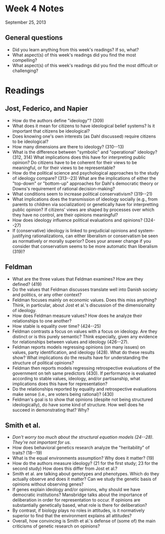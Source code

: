 # Week 4 Notes
September 25, 2013

## General questions ##
* Did you learn anything from this week's readings? If so, what?
* What aspect(s) of this week's readings did you find the most compelling?
* What aspect(s) of this week's readings did you find the most difficult or challenging?

# Readings

## Jost, Federico, and Napier
* How do the authors define "ideology"? (309)
* What does it mean for citizens to have ideological belief systems? Is it important that citizens be ideological?
* Does knowing one's own interests (as Dahl discussed) require citizens to be ideological?
* How many dimensions are there to ideology? (310--13)
* What is the difference between "symbolic" and "operational" ideology? (312, 314) What implications does this have for interpreting public opinion? Do citizens have to be coherent for their views to be meaningful, or for their views to be representable?
* How do the political science and psychological approaches to the study of ideology compare? (313--23) What are the implications of either the "top-down" or "bottom-up" approaches for Dahl's democratic theory or Downs's requirement of rational decision-making?
* What conditions seem to increase political conservativism? (319--21)
* What implications does the transmission of ideology socially (e.g., from parents to children via socialization) or genetically have for interpretting public opinion? If citizens' views are shaped by processes over which they have no control, are their opinions meaningful?
* How does ideology influence political evaluations and opinions? (324--27)
* If (conservative) ideology is linked to prejudicial opinions and system-justifying rationalizations, can either liberalism or conservatism be seen as normatively or morally superior? Does your answer change if you consider that conservatism seems to be more automatic than liberalism (319)?

## Feldman
* What are the three values that Feldman examines? How are they defined? (419)
* Do the values that Feldman discusses translate well into Danish society and politics, or any other context?
* Feldman focuses mainly on economic values. Does this miss anything? Think, in particular, about Jost et al.'s discussion of the dimensionality of ideology.
* How does Feldman measure values? How does he analyze their relationships to one another?
* How stable is equality over time? (424--25)
* Feldman contrasts a focus on values with a focus on ideology. Are they distinct or is this purely semantic? Think especially, given any evidence for relationships between values and ideology (426--27).
* Feldman reports models regressing opinions (on many issues) on values, party identification, and ideology (428). What do these results show? What implications do the results have for understanding the structure of political opinions?
* Feldman then reports models regressing retrospective evaluations of the government on teh same predictors (430). If performance is evaluated according to stable values, ideology, and/or partisanship, what implications does this have for representation?
* Do the relationships reported by equality and retrospective evaluations make sense (i.e., are voters being rational)? (430)
* Feldman's goal is to show that opinions (despite not being structured ideologically), do have some kind of structure. How well does he succeed in demonstrating that? Why?

## Smith et al.
* *Don't worry too much about the structural equation models (24--28). They're not important for us.*
* How does behavioral genetics research analyze the "heritability" of traits? (18--19)
* What is the equal environments assumption? Why does it matter? (19)
* How do the authors measure ideology? (21 for the first study; 23 for the second study) How does this differ from Jost et al.?
* Smith et al. are talking about genotypes and phenotypes. Which do they actually observe and does it matter? Can we study the genetic basis of opinions without observing genes?
* If genes explain ideology and/or opinions, why should we have democratic institutions? Mansbridge talks about the importance of deliberation in order for representation to occur. If opinions are substantially genetically based, what role is there for deliberation?
* By contrast, if biology plays no roles in attitudes, is it normatively superior to find that the environment explains all attitudes?
* Overall, how convincing is Smith et al.'s defense of (some of) the main criticisms of genetic research on opinions?
